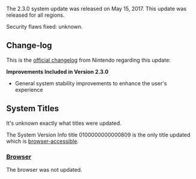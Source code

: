 The 2.3.0 system update was released on May 15, 2017. This update was
released for all regions.

Security flaws fixed: unknown.

## Change-log

This is the [official
changelog](http://en-americas-support.nintendo.com/app/answers/detail/a_id/22525/p/897)
from Nintendo regarding this update:

**Improvements Included in Version 2.3.0**

  - General system stability improvements to enhance the user's
    experience

## System Titles

It's unknown exactly what titles were updated.

The System Version Info title 0100000000000809 is the only title updated
which is [browser-accessible](Internet%20Browser.md "wikilink").

### [Browser](Internet%20Browser.md "wikilink")

The browser was not updated.
